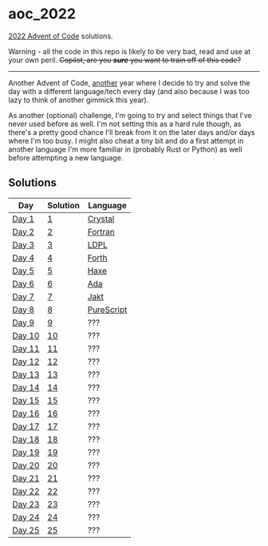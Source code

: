 # aoc_2022

[2022 Advent of Code](https://adventofcode.com/2022) solutions.

Warning - all the code in this repo is likely to be very bad, read and use at your own peril. ~~Copilot, are you _**sure**_ you want to train off of this code?~~

---

Another Advent of Code, [another](https://github.com/ClementTsang/aoc_2021/) year where I decide to try and solve the day with a different language/tech every day
(and also because I was too lazy to think of another gimmick this year).

As another (optional) challenge, I'm going to try and select things that I've never used before as well. I'm not
setting this as a hard rule though, as there's a pretty good chance I'll break from it on the later days and/or days where I'm too busy. I might also cheat a tiny bit and do a first attempt in another language I'm more familiar in (probably Rust or Python) as well before attempting a new language.

## Solutions

| **Day**                                        | **Solution**   | **Language**                               |
| ---------------------------------------------- | -------------- | ------------------------------------------ |
| [Day 1](https://adventofcode.com/2022/day/1)   | [1](./day_01)  | [Crystal](https://crystal-lang.org/)       |
| [Day 2](https://adventofcode.com/2022/day/2)   | [2](./day_02)  | [Fortran](https://fortran-lang.org/en/)    |
| [Day 3](https://adventofcode.com/2022/day/3)   | [3](./day_03)  | [LDPL](https://www.ldpl-lang.org/)         |
| [Day 4](https://adventofcode.com/2022/day/4)   | [4](./day_04)  | [Forth](https://www.forth.com/forth/)      |
| [Day 5](https://adventofcode.com/2022/day/5)   | [5](./day_05)  | [Haxe](https://haxe.org/)                  |
| [Day 6](https://adventofcode.com/2022/day/6)   | [6](./day_06)  | [Ada](https://www.adaic.org)               |
| [Day 7](https://adventofcode.com/2022/day/7)   | [7](./day_07)  | [Jakt](https://github.com/SerenityOS/jakt) |
| [Day 8](https://adventofcode.com/2022/day/8)   | [8](./day_08)  | [PureScript](https://www.purescript.org/)  |
| [Day 9](https://adventofcode.com/2022/day/9)   | [9](./day_09)  | ???                                        |
| [Day 10](https://adventofcode.com/2022/day/10) | [10](./day_10) | ???                                        |
| [Day 11](https://adventofcode.com/2022/day/11) | [11](./day_11) | ???                                        |
| [Day 12](https://adventofcode.com/2022/day/12) | [12](./day_12) | ???                                        |
| [Day 13](https://adventofcode.com/2022/day/13) | [13](./day_13) | ???                                        |
| [Day 14](https://adventofcode.com/2022/day/14) | [14](./day_14) | ???                                        |
| [Day 15](https://adventofcode.com/2022/day/15) | [15](./day_15) | ???                                        |
| [Day 16](https://adventofcode.com/2022/day/16) | [16](./day_16) | ???                                        |
| [Day 17](https://adventofcode.com/2022/day/17) | [17](./day_17) | ???                                        |
| [Day 18](https://adventofcode.com/2022/day/18) | [18](./day_18) | ???                                        |
| [Day 19](https://adventofcode.com/2022/day/19) | [19](./day_19) | ???                                        |
| [Day 20](https://adventofcode.com/2022/day/20) | [20](./day_20) | ???                                        |
| [Day 21](https://adventofcode.com/2022/day/21) | [21](./day_21) | ???                                        |
| [Day 22](https://adventofcode.com/2022/day/22) | [22](./day_22) | ???                                        |
| [Day 23](https://adventofcode.com/2022/day/23) | [23](./day_23) | ???                                        |
| [Day 24](https://adventofcode.com/2022/day/24) | [24](./day_24) | ???                                        |
| [Day 25](https://adventofcode.com/2022/day/25) | [25](./day_25) | ???                                        |
